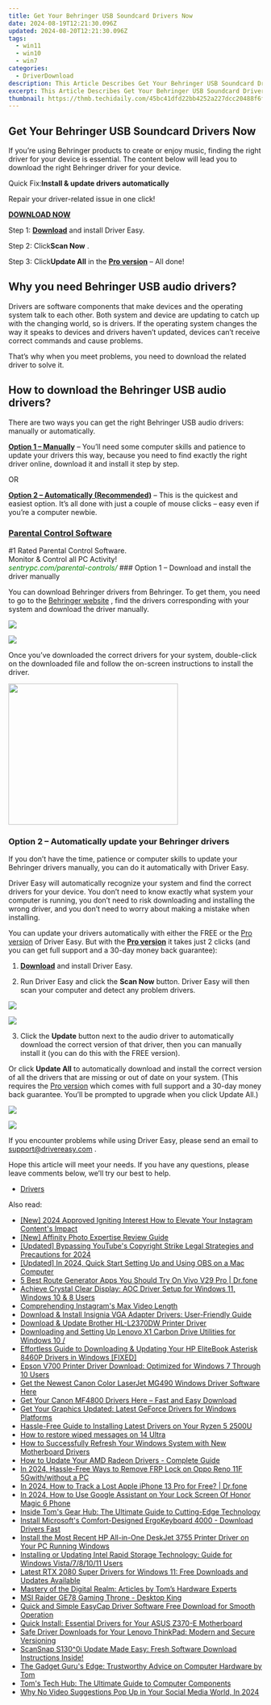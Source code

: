 ```yaml
---
title: Get Your Behringer USB Soundcard Drivers Now
date: 2024-08-19T12:21:30.096Z
updated: 2024-08-20T12:21:30.096Z
tags:
  - win11
  - win10
  - win7
categories:
  - DriverDownload
description: This Article Describes Get Your Behringer USB Soundcard Drivers Now
excerpt: This Article Describes Get Your Behringer USB Soundcard Drivers Now
thumbnail: https://thmb.techidaily.com/45bc41dfd22bb4252a227dcc20488f6faf42f4a30eaffbfeaeadce5abdbcdc1d.png
---
```


## Get Your Behringer USB Soundcard Drivers Now

If you’re using Behringer products to create or enjoy music, finding the right driver for your device is essential.
 The content below will lead you to download the right Behringer driver for your device.

 Quick Fix:**Install & update drivers automatically**

 Repair your driver-related issue in one click!

[**DOWNLOAD NOW**](https://tools.techidaily.com/drivereasy/download/)

 Step 1: **[Download](https://tools.techidaily.com/drivereasy/download/)**  and install Driver Easy.

 Step 2: Click**Scan Now** .

 Step 3: Click**Update All** in the **[Pro version](https://tools.techidaily.com/drivereasy/download/)**  – All done!

## Why you need Behringer USB audio drivers?

 Drivers are software components that make devices and the operating system talk to each other. Both system and device are updating to catch up with the changing world, so is drivers. If the operating system changes the way it speaks to devices and drivers haven’t updated, devices can’t receive correct commands and cause problems.

 That’s why when you meet problems, you need to download the related driver to solve it.

## How to download the Behringer USB audio drivers?

 There are two ways you can get the right Behringer USB audio drivers: manually or automatically.

**[Option 1 – Manually](https://tools.techidaily.com/drivereasy/download/)**  – You’ll need some computer skills and patience to update your drivers this way, because you need to find exactly the right driver online, download it and install it step by step.

OR

**[Option 2 – Automatically (Recommended)](https://www.drivereasy.com/knowledge/download-behringer-usb-audio-driver/#op2)**  – This is the quickest and easiest option. It’s all done with just a couple of mouse clicks – easy even if you’re a computer newbie.

<!-- affiliate ads begin -->
<h3 id="200610"><a href="https://sentrypc.7eer.net/c/5597632/200610/3022">Parental Control Software</a></h3>
<span class="text-ad-content">
	#1 Rated Parental Control Software.<br/>
	Monitor & Control all PC Activity!<br/>
		<cite style="color:green">sentrypc.com/parental-controls/</cite>
	</span><img height="0" width="0" src="https://sentrypc.7eer.net/i/5597632/200610/3022" style="position:absolute;visibility:hidden;" border="0" />
<!-- affiliate ads end -->
### Option 1 – Download and install the driver manually

 You can download Behringer drivers from Behringer. To get them, you need to go to the [Behringer website](https://www.behringer.com/Categories/c/Behringer/Downloads) , find the drivers corresponding with your system and download the driver manually.

![](https://images.drivereasy.com/wp-content/uploads/2019/05/41-1024x637.jpg)

<!-- affiliate ads begin -->
<a href="https://store.revouninstaller.com/order/checkout.php?PRODS=28010250&QTY=1&AFFILIATE=108875&CART=1"><img src="https://secure.avangate.com/images/merchant/4282ec8de8c9be897e7aff4aa231b1a4/336__280a.jpg" border="0"></a>
<!-- affiliate ads end -->
 Once you’ve downloaded the correct drivers for your system, double-click on the downloaded file and follow the on-screen instructions to install the driver.

<!-- affiliate ads begin -->
<a href="https://getlyla.pxf.io/c/5597632/1455723/15391" target="_top" id="1455723"><img src="//a.impactradius-go.com/display-ad/15391-1455723" border="0" alt="" width="336" height="280"/></a><img height="0" width="0" src="https://imp.pxf.io/i/5597632/1455723/15391" style="position:absolute;visibility:hidden;" border="0" />
<!-- affiliate ads end -->
### Option 2 – Automatically update your Behringer drivers

 If you don’t have the time, patience or computer skills to update your Behringer drivers manually, you can do it automatically with Driver Easy.

 Driver Easy will automatically recognize your system and find the correct drivers for your device. You don’t need to know exactly what system your computer is running, you don’t need to risk downloading and installing the wrong driver, and you don’t need to worry about making a mistake when installing.

 You can update your drivers automatically with either the FREE or the [Pro version](https://tools.techidaily.com/drivereasy/download/) of Driver Easy. But with the **[Pro version](https://tools.techidaily.com/drivereasy/download/)**  it takes just 2 clicks (and you can get full support and a 30-day money back guarantee):

 1) **[Download](https://tools.techidaily.com/drivereasy/download/)**  and install Driver Easy.

 2) Run Driver Easy and click the **Scan Now** button. Driver Easy will then scan your computer and detect any problem drivers.

![](https://images.drivereasy.com/wp-content/uploads/2019/05/42.jpg)

<!-- affiliate ads begin -->
<a href="https://secure.2checkout.com/order/checkout.php?PRODS=3851655&QTY=1&AFFILIATE=108875&CART=1"><img src="http://www.aiseesoft.com/avangate/30p/banner.jpg" border="0"></a>
<!-- affiliate ads end -->
 3) Click the **Update** button next to the audio driver to automatically download the correct version of that driver, then you can manually install it (you can do this with the FREE version).  

 Or click **Update All** to automatically download and install the correct version of all the drivers that are missing or out of date on your system. (This requires the [Pro version](https://tools.techidaily.com/drivereasy/download/) which comes with full support and a 30-day money back guarantee. You’ll be prompted to upgrade when you click Update All.)

![](https://images.drivereasy.com/wp-content/uploads/2019/05/43.jpg)

<!-- affiliate ads begin -->
<a href="https://shop.incomedia.eu/order/checkout.php?PRODS=12730965&QTY=1&AFFILIATE=108875&CART=1"><img src="https://incomedia.eu/files/images/affiliates/w5/03_WBSX5_728x90_red_CTA.jpg" border="0"></a>
<!-- affiliate ads end -->
 If you encounter problems while using Driver Easy, please send an email to [support@drivereasy.com](https://tools.techidaily.com/drivereasy/download/) .

 Hope this article will meet your needs. If you have any questions, please leave comments below, we’ll try our best to help.

* [Drivers](https://tools.techidaily.com/drivereasy/download/)

<ins class="adsbygoogle"
     style="display:block"
     data-ad-format="autorelaxed"
     data-ad-client="ca-pub-7571918770474297"
     data-ad-slot="1223367746"></ins>



<ins class="adsbygoogle"
     style="display:block"
     data-ad-client="ca-pub-7571918770474297"
     data-ad-slot="8358498916"
     data-ad-format="auto"
     data-full-width-responsive="true"></ins>

<span class="atpl-alsoreadstyle">Also read:</span>
<div><ul>
<li><a href="https://instagram-video-files.techidaily.com/new-2024-approved-igniting-interest-how-to-elevate-your-instagram-contents-impact/"><u>[New] 2024 Approved  Igniting Interest  How to Elevate Your Instagram Content's Impact</u></a></li>
<li><a href="https://extra-information.techidaily.com/new-affinity-photo-expertise-review-guide/"><u>[New] Affinity Photo Expertise Review Guide</u></a></li>
<li><a href="https://facebook-video-share.techidaily.com/updated-bypassing-youtubes-copyright-strike-legal-strategies-and-precautions-for-2024/"><u>[Updated] Bypassing YouTube's Copyright Strike  Legal Strategies and Precautions for 2024</u></a></li>
<li><a href="https://screen-capture.techidaily.com/updated-in-2024-quick-start-setting-up-and-using-obs-on-a-mac-computer/"><u>[Updated] In 2024, Quick Start  Setting Up and Using OBS on a Mac Computer</u></a></li>
<li><a href="https://location-fake.techidaily.com/5-best-route-generator-apps-you-should-try-on-vivo-v29-pro-drfone-by-drfone-virtual-android/"><u>5 Best Route Generator Apps You Should Try On Vivo V29 Pro | Dr.fone</u></a></li>
<li><a href="https://hardware-help.techidaily.com/achieve-crystal-clear-display-aoc-driver-setup-for-windows-11-windows-10-and-8-users/"><u>Achieve Crystal Clear Display: AOC Driver Setup for Windows 11, Windows 10 & 8 Users</u></a></li>
<li><a href="https://instagram-videos.techidaily.com/comprehending-instagrams-max-video-length/"><u>Comprehending Instagram's Max Video Length</u></a></li>
<li><a href="https://hardware-help.techidaily.com/download-and-install-insignia-vga-adapter-drivers-user-friendly-guide/"><u>Download & Install Insignia VGA Adapter Drivers: User-Friendly Guide</u></a></li>
<li><a href="https://hardware-help.techidaily.com/download-and-update-brother-hl-l2370dw-printer-driver/"><u>Download & Update Brother HL-L2370DW Printer Driver</u></a></li>
<li><a href="https://hardware-help.techidaily.com/downloading-and-setting-up-lenovo-x1-carbon-drive-utilities-for-windows-10/"><u>Downloading and Setting Up Lenovo X1 Carbon Drive Utilities for Windows 10 /</u></a></li>
<li><a href="https://hardware-help.techidaily.com/effortless-guide-to-downloading-and-updating-your-hp-elitebook-asterisk-8460p-drivers-in-windows-fixed/"><u>Effortless Guide to Downloading & Updating Your HP EliteBook Asterisk 8460P Drivers in Windows [FIXED]</u></a></li>
<li><a href="https://hardware-help.techidaily.com/epson-v700-printer-driver-download-optimized-for-windows-7-through-10-users/"><u>Epson V700 Printer Driver Download: Optimized for Windows 7 Through 10 Users</u></a></li>
<li><a href="https://hardware-help.techidaily.com/1722964171534-get-the-newest-canon-color-laserjet-mg490-windows-driver-software-here/"><u>Get the Newest Canon Color LaserJet MG490 Windows Driver Software Here</u></a></li>
<li><a href="https://hardware-help.techidaily.com/get-your-canon-mf4800-drivers-here-fast-and-easy-download/"><u>Get Your Canon MF4800 Drivers Here – Fast and Easy Download</u></a></li>
<li><a href="https://hardware-help.techidaily.com/get-your-graphics-updated-latest-geforce-drivers-for-windows-platforms/"><u>Get Your Graphics Updated: Latest GeForce Drivers for Windows Platforms</u></a></li>
<li><a href="https://hardware-help.techidaily.com/hassle-free-guide-to-installing-latest-drivers-on-your-ryzen-5-2500u/"><u>Hassle-Free Guide to Installing Latest Drivers on Your Ryzen 5 2500U</u></a></li>
<li><a href="https://blog-min.techidaily.com/how-to-restore-wiped-messages-on-14-ultra-by-fonelab-android-recover-messages/"><u>How to restore wiped messages on 14 Ultra</u></a></li>
<li><a href="https://hardware-help.techidaily.com/how-to-successfully-refresh-your-windows-system-with-new-motherboard-drivers/"><u>How to Successfully Refresh Your Windows System with New Motherboard Drivers</u></a></li>
<li><a href="https://hardware-help.techidaily.com/how-to-update-your-amd-radeon-drivers-complete-guide/"><u>How to Update Your AMD Radeon Drivers - Complete Guide</u></a></li>
<li><a href="https://android-frp.techidaily.com/in-2024-hassle-free-ways-to-remove-frp-lock-on-oppo-reno-11f-5gwithwithout-a-pc-by-drfone-android/"><u>In 2024, Hassle-Free Ways to Remove FRP Lock on Oppo Reno 11F 5Gwith/without a PC</u></a></li>
<li><a href="https://ios-location-track.techidaily.com/in-2024-how-to-track-a-lost-apple-iphone-13-pro-for-free-drfone-by-drfone-virtual-ios/"><u>In 2024, How to Track a Lost Apple iPhone 13 Pro for Free? | Dr.fone</u></a></li>
<li><a href="https://easy-unlock-android.techidaily.com/in-2024-how-to-use-google-assistant-on-your-lock-screen-of-honor-magic-6-phone-by-drfone-android/"><u>In 2024, How to Use Google Assistant on Your Lock Screen Of Honor Magic 6 Phone</u></a></li>
<li><a href="https://hardware-help.techidaily.com/inside-toms-gear-hub-the-ultimate-guide-to-cutting-edge-technology/"><u>Inside Tom's Gear Hub: The Ultimate Guide to Cutting-Edge Technology</u></a></li>
<li><a href="https://hardware-help.techidaily.com/install-microsofts-comfort-designed-ergokeyboard-4000-download-drivers-fast/"><u>Install Microsoft's Comfort-Designed ErgoKeyboard 4000 - Download Drivers Fast</u></a></li>
<li><a href="https://hardware-help.techidaily.com/install-the-most-recent-hp-all-in-one-deskjet-3755-printer-driver-on-your-pc-running-windows/"><u>Install the Most Recent HP All-in-One DeskJet 3755 Printer Driver on Your PC Running Windows</u></a></li>
<li><a href="https://hardware-help.techidaily.com/installing-or-updating-intel-rapid-storage-technology-guide-for-windows-vista781011-users/"><u>Installing or Updating Intel Rapid Storage Technology: Guide for Windows Vista/7/8/10/11 Users</u></a></li>
<li><a href="https://hardware-help.techidaily.com/latest-rtx-2080-super-drivers-for-windows-11-free-downloads-and-updates-available/"><u>Latest RTX 2080 Super Drivers for Windows 11: Free Downloads and Updates Available</u></a></li>
<li><a href="https://hardware-help.techidaily.com/mastery-of-the-digital-realm-articles-by-toms-hardware-experts/"><u>Mastery of the Digital Realm: Articles by Tom’s Hardware Experts</u></a></li>
<li><a href="https://games-able.techidaily.com/msi-raider-ge78-gaming-throne-desktop-king/"><u>MSI Raider GE78 Gaming Throne - Desktop King</u></a></li>
<li><a href="https://hardware-help.techidaily.com/quick-and-simple-easycap-driver-software-free-download-for-smooth-operation/"><u>Quick and Simple EasyCap Driver Software Free Download for Smooth Operation</u></a></li>
<li><a href="https://hardware-help.techidaily.com/quick-install-essential-drivers-for-your-asus-z370-e-motherboard/"><u>Quick Install: Essential Drivers for Your ASUS Z370-E Motherboard</u></a></li>
<li><a href="https://hardware-help.techidaily.com/safe-driver-downloads-for-your-lenovo-thinkpad-modern-and-secure-versioning/"><u>Safe Driver Downloads for Your Lenovo ThinkPad: Modern and Secure Versioning</u></a></li>
<li><a href="https://hardware-help.techidaily.com/scansnap-s1300i-update-made-easy-fresh-software-download-instructions-inside/"><u>ScanSnap S130^0i Update Made Easy: Fresh Software Download Instructions Inside!</u></a></li>
<li><a href="https://hardware-help.techidaily.com/the-gadget-gurus-edge-trustworthy-advice-on-computer-hardware-by-tom/"><u>The Gadget Guru's Edge: Trustworthy Advice on Computer Hardware by Tom</u></a></li>
<li><a href="https://hardware-help.techidaily.com/toms-tech-hub-the-ultimate-guide-to-computer-components/"><u>Tom's Tech Hub: The Ultimate Guide to Computer Components</u></a></li>
<li><a href="https://facebook-clips.techidaily.com/why-no-video-suggestions-pop-up-in-your-social-media-world-in-2024/"><u>Why No Video Suggestions Pop Up in Your Social Media World, In 2024</u></a></li>
</ul></div>
